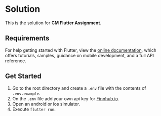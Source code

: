 # Solution

This is the solution for **CM Flutter Assignment**.

## Requirements

For help getting started with Flutter, view the
[online documentation](https://flutter.dev/docs), which offers tutorials,
samples, guidance on mobile development, and a full API reference.

## Get Started

1. Go to the root directory and create a `.env` file with the contents of `.env.example`.
2. On the `.env` file add your own api key for [Finnhub.io](https://finnhub.io/).
3. Open an android or ios simulator.
4. Execute `flutter run`.
